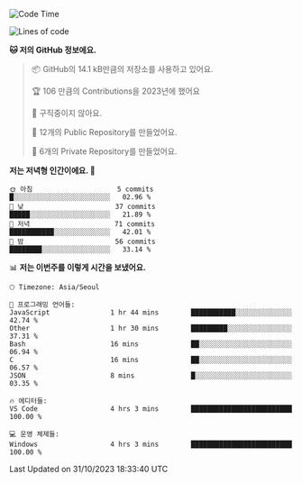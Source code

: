   <!--START_SECTION:waka-->
![Code Time](http://img.shields.io/badge/Code%20Time-248%20hrs%2020%20mins-blue)

![Lines of code](https://img.shields.io/badge/%EC%A0%80%EB%8A%94%20%EC%97%AC%ED%83%9C%EA%B9%8C%EC%A7%80%20-196.8%20thousand%20%EC%A4%84%EC%9D%98%20%EC%BD%94%EB%93%9C%EB%A5%BC%20%EC%9E%91%EC%84%B1%ED%96%88%EC%96%B4%EC%9A%94.-blue)

**🐱 저의 GitHub 정보에요.** 

> 📦 GitHub의 14.1 kB만큼의 저장소를 사용하고 있어요. 
 > 
> 🏆 106 만큼의 Contributions을 2023년에 했어요
 > 
> 🚫 구직중이지 않아요.
 > 
> 📜 12개의 Public Repository를 만들었어요. 
 > 
> 🔑 6개의 Private Repository를 만들었어요. 
 > 
**저는 저녁형 인간이에요. 🦉** 

```text
🌞 아침                     5 commits           █░░░░░░░░░░░░░░░░░░░░░░░░   02.96 % 
🌆 낮　                     37 commits          █████░░░░░░░░░░░░░░░░░░░░   21.89 % 
🌃 저녁                     71 commits          ███████████░░░░░░░░░░░░░░   42.01 % 
🌙 밤　                     56 commits          ████████░░░░░░░░░░░░░░░░░   33.14 % 
```


📊 **저는 이번주를 이렇게 시간을 보냈어요.** 

```text
🕑︎ Timezone: Asia/Seoul

💬 프로그래밍 언어들: 
JavaScript               1 hr 44 mins        ███████████░░░░░░░░░░░░░░   42.74 % 
Other                    1 hr 30 mins        █████████░░░░░░░░░░░░░░░░   37.31 % 
Bash                     16 mins             ██░░░░░░░░░░░░░░░░░░░░░░░   06.94 % 
C                        16 mins             ██░░░░░░░░░░░░░░░░░░░░░░░   06.57 % 
JSON                     8 mins              █░░░░░░░░░░░░░░░░░░░░░░░░   03.35 % 

🔥 에디터들: 
VS Code                  4 hrs 3 mins        █████████████████████████   100.00 % 

💻 운영 체제들: 
Windows                  4 hrs 3 mins        █████████████████████████   100.00 % 
```


 Last Updated on 31/10/2023 18:33:40 UTC
<!--END_SECTION:waka-->
